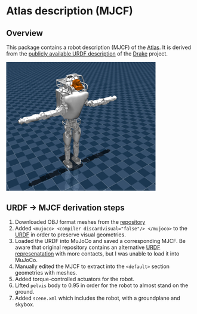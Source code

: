 # Atlas description (MJCF)

## Overview

This package contains a robot description (MJCF) of the [Atlas](https://bostondynamics.com/atlas/). It is derived from the [publicly available URDF description](https://github.com/RobotLocomotion/drake/tree/73a8da32cd41ff7fd023c3680f8250860cbd0e6b/examples/atlas/urdf) of the [Drake](https://drake.mit.edu/) project.

<p float="left">
  <img src="atlas.png" width="400">
</p>

## URDF → MJCF derivation steps

1. Downloaded OBJ format meshes from the [repository](https://github.com/RobotLocomotion/drake/tree/73a8da32cd41ff7fd023c3680f8250860cbd0e6b/examples/atlas/urdf/meshes)
2. Added `<mujoco> <compiler discardvisual="false"/> </mujoco>` to the [URDF](https://github.com/RobotLocomotion/drake/blob/73a8da32cd41ff7fd023c3680f8250860cbd0e6b/examples/atlas/urdf/atlas_minimal_contact.urdf) in order to preserve visual geometries.
3. Loaded the URDF into MuJoCo and saved a corresponding MJCF. Be aware that original repository contains an alternative [URDF represenatation](https://github.com/RobotLocomotion/drake/blob/73a8da32cd41ff7fd023c3680f8250860cbd0e6b/examples/atlas/urdf/atlas_convex_hull.urdf) with more contacts, but I was unable to load it into MuJoCo.
4. Manually edited the MJCF to extract into the `<default>` section geometries with meshes.
5. Added torque-controlled actuators for the robot.
6. Lifted `pelvis` body to 0.95 in order for the robot to almost stand on the ground.
7. Added `scene.xml` which includes the robot, with a groundplane and skybox.

